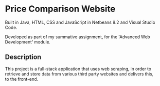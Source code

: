 # Price Comparison Website
Built in Java, HTML, CSS and JavaScript in Netbeans 8.2 and Visual Studio Code.

Developed as part of my summative assignment, for the 'Advanced Web Development' module.

## Description
This project is a full-stack application that uses web scraping, in order to retrieve and store data from various third party websites and delivers this, to the front-end.
